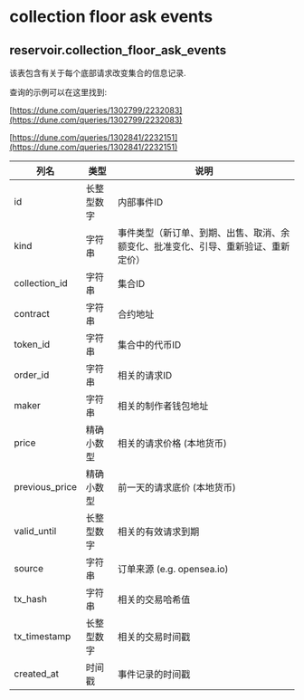 # collection floor ask events

## **reservoir.collection\_floor\_ask\_events**

该表包含有关于每个底部请求改变集合的信息记录.

查询的示例可以在这里找到:

[https://dune.com/queries/1302799/2232083](https://dune.com/queries/1302799/2232083)

[https://dune.com/queries/1302841/2232151](https://dune.com/queries/1302841/2232151)

| **列名** | **类型**  | **说明**                                                                                                 |
|-----------------|-----------|-----------------------------------------------------------------------------------------------------------------|
| id              | 长整型数字    | 内部事件ID                                                                                              |
| kind            | 字符串    | 事件类型（新订单、到期、出售、取消、余额变化、批准变化、引导、重新验证、重新定价） |
| collection\_id  | 字符串    | 集合ID                                                                                                   |
| contract        | 字符串    | 合约地址                                                                                                |
| token\_id       | 字符串    | 集合中的代币ID                                                                              |
| order\_id       | 字符串    | 相关的请求ID                                                                                              |
| maker           | 字符串    | 相关的制作者钱包地址                                                                            |
| price           | 精确小数型   | 相关的请求价格 (本地货币)                                                                         |
| previous\_price | 精确小数型   | 前一天的请求底价 (本地货币)                                                                      |
| valid\_until    | 长整型数字    | 相关的有效请求到期                                                                              |
| source          | 字符串    | 订单来源 (e.g. opensea.io)                                                                           |
| tx\_hash        | 字符串    | 相关的交易哈希值                                                                                     |
| tx\_timestamp   | 长整型数字    | 相关的交易时间戳                                                                                |
| created\_at     | 时间戳 | 事件记录的时间戳                                                                                |
